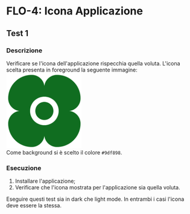 # FLO-4: Icona Applicazione

## Test 1

### Descrizione

Verificare se l'icona dell'applicazione rispecchia quella voluta. L'icona scelta presenta in
foreground la seguente immagine: <br>
<img src="appIcon.png" width="200" height="200"> <br>
Come background si è scelto il colore `#9df898`.

### Esecuzione

1. Installare l'applicazione;
2. Verificare che l'icona mostrata per l'applicazione sia quella voluta.

Eseguire questi test sia in dark che light mode. In entrambi i casi l'icona deve essere la stessa.